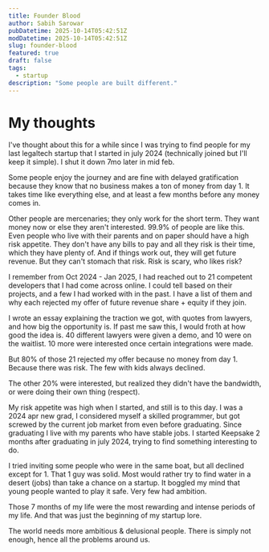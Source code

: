```yaml
---
title: Founder Blood
author: Sabih Sarowar
pubDatetime: 2025-10-14T05:42:51Z
modDatetime: 2025-10-14T05:42:51Z
slug: founder-blood
featured: true
draft: false
tags:
  - startup
description: "Some people are built different."
---
```


# My thoughts

I've thought about this for a while since I was trying to find people for my last legaltech startup that I started in july 2024 (technically joined but I'll keep it simple). I shut it down 7mo later in mid feb.

Some people enjoy the journey and are fine with delayed gratification because they know that no business makes a ton of money from day 1. It takes time like everything else, and at least a few months before any money comes in. 

Other people are mercenaries; they only work for the short term. They want money now or else they aren't interested. 99.9% of people are like this. Even people who live with their parents and on paper should have a high risk appetite. They don't have any bills to pay and all they risk is their time, which they have plenty of. And if things work out, they will get future revenue. But they can't stomach that risk. Risk is scary, who likes risk?

I remember from Oct 2024 - Jan 2025, I had reached out to 21 competent developers that I had come across online. I could tell based on their projects, and a few I had worked with in the past. I have a list of them and why each rejected my offer of future revenue share + equity if they join.

I wrote an essay explaining the traction we got, with quotes from lawyers, and how big the opportunity is. If past me saw this, I would froth at how good the idea is. 40 different lawyers were given a demo, and 10 were on the waitlist. 10 more were interested once certain integrations were made. 

But 80% of those 21 rejected my offer because no money from day 1. Because there was risk. The few with kids always declined.

The other 20% were interested, but realized they didn't have the bandwidth, or were doing their own thing (respect).

My risk appetite was high when I started, and still is to this day. I was a 2024 apr new grad, I considered myself a skilled programmer, but got screwed by the current job market from even before graduating. Since graduating I live with my parents who have stable jobs. I started Keepsake 2 months after graduating in july 2024, trying to find something interesting to do. 

I tried inviting some people who were in the same boat, but all declined except for 1. That 1 guy was solid. Most would rather try to find water in a desert (jobs) than take a chance on a startup. It boggled my mind that young people wanted to play it safe. Very few had ambition. 

Those 7 months of my life were the most rewarding and intense periods of my life. And that was just the beginning of my startup lore.

The world needs more ambitious & delusional people. There is simply not enough, hence all the problems around us.

